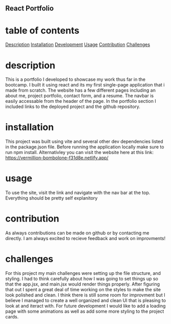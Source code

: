 ## React Portfolio

# table of contents
[Description](#description)
[Installation](#installation)
[Development](#development)
[Usage](#usage)
[Contribution](contribution)
[Challenges](#challenges)

# description
This is a portfolio I developed to showcase my work thus far in the bootcamp. I built it using react and its my first single-page application that i made from scratch. The website has a few different pages including an about me, project portfolio, contact form, and a resume. The navbar is easily accessable from the header of the page. In the portfolio section I included links to the deployed project and the github repository. 

# installation
This project was built using vite and several other dev dependencies listed in the package.json file. Before running the application locally make sure to run npm install. Alternativley you can visit the website here at this link: https://vermillion-bombolone-f31d8e.netlify.app/ 

# usage
To use the site, visit the link and navigate with the nav bar at the top. Everything should be pretty self explanitory

# contribution
As always contributions can be made on github or by contacting me directly. I am always excited to recieve feedback and work on improvments!

# challenges
For this project my main challenges were setting up the file structure, and styling. I had to think carefully about how I was going to set things up so that the app.jsx, and main.jsx would render things properly. After figuring that out I spent a great deal of time working on the styles to make the site look polished and clean. I think there is still some room for improvment but I believe I managed to create a well organized and clean UI that is pleasing to look at and iteract with. For future development I would like to add a loading page with some animations as well as add some more styling to the project cards. 
